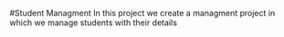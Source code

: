 #Student Managment
In this project we create a managment project in which we manage students with their details
